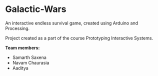 # Galactic-Wars
An interactive endless survival game, created using Arduino and Processing.

Project created as a part of the course Prototyping Interactive Systems.

<b>Team members: </b>
  - Samarth Saxena
  - Navam Chaurasia
  - Aaditya
